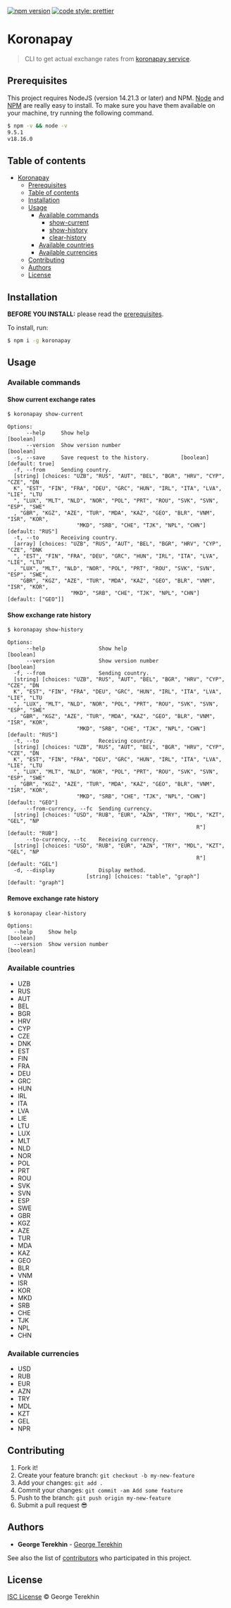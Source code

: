[![npm version](https://badge.fury.io/js/koronapay.svg)](https://badge.fury.io/js/koronapay)
[![code style: prettier](https://img.shields.io/badge/code_style-prettier-ff69b4.svg?style=flat-square)](https://github.com/prettier/prettier)

# Koronapay

> CLI to get actual exchange rates from [koronapay service](https://koronapay.com/transfers/online/).

## Prerequisites

This project requires NodeJS (version 14.21.3 or later) and NPM.
[Node](http://nodejs.org/) and [NPM](https://npmjs.org/) are really easy to install.
To make sure you have them available on your machine,
try running the following command.

```sh
$ npm -v && node -v
9.5.1
v18.16.0
```

## Table of contents

- [Koronapay](#koronapay)
    - [Prerequisites](#prerequisites)
    - [Table of contents](#table-of-contents)
    - [Installation](#installation)
    - [Usage](#usage)
        - [Available commands](#available-commands)
          - [show-current](#show-current-exchange-rates)
          - [show-history](#show-exchange-rate-history)
          - [clear-history](#remove-exchange-rate-history)
        - [Available countries](#available-countries)
        - [Available currencies](#available-currencies)
    - [Contributing](#contributing)
    - [Authors](#authors)
    - [License](#license)

## Installation

**BEFORE YOU INSTALL:** please read the [prerequisites](#prerequisites).

To install, run:

```sh
$ npm i -g koronapay
```

## Usage

### Available commands

#### Show current exchange rates

```sh
$ koronapay show-current
```

```
Options:
      --help     Show help                                             [boolean]
      --version  Show version number                                   [boolean]
  -s, --save     Save request to the history.          [boolean] [default: true]
  -f, --from     Sending country.
  [string] [choices: "UZB", "RUS", "AUT", "BEL", "BGR", "HRV", "CYP", "CZE", "DN
  K", "EST", "FIN", "FRA", "DEU", "GRC", "HUN", "IRL", "ITA", "LVA", "LIE", "LTU
  ", "LUX", "MLT", "NLD", "NOR", "POL", "PRT", "ROU", "SVK", "SVN", "ESP", "SWE"
  , "GBR", "KGZ", "AZE", "TUR", "MDA", "KAZ", "GEO", "BLR", "VNM", "ISR", "KOR",
                      "MKD", "SRB", "CHE", "TJK", "NPL", "CHN"] [default: "RUS"]
  -t, --to       Receiving country.
  [array] [choices: "UZB", "RUS", "AUT", "BEL", "BGR", "HRV", "CYP", "CZE", "DNK
  ", "EST", "FIN", "FRA", "DEU", "GRC", "HUN", "IRL", "ITA", "LVA", "LIE", "LTU"
  , "LUX", "MLT", "NLD", "NOR", "POL", "PRT", "ROU", "SVK", "SVN", "ESP", "SWE",
    "GBR", "KGZ", "AZE", "TUR", "MDA", "KAZ", "GEO", "BLR", "VNM", "ISR", "KOR",
                    "MKD", "SRB", "CHE", "TJK", "NPL", "CHN"] [default: ["GEO"]]
```

#### Show exchange rate history

```sh
$ koronapay show-history
```

```
Options:
      --help                 Show help                                 [boolean]
      --version              Show version number                       [boolean]
  -f, --from                 Sending country.
  [string] [choices: "UZB", "RUS", "AUT", "BEL", "BGR", "HRV", "CYP", "CZE", "DN
  K", "EST", "FIN", "FRA", "DEU", "GRC", "HUN", "IRL", "ITA", "LVA", "LIE", "LTU
  ", "LUX", "MLT", "NLD", "NOR", "POL", "PRT", "ROU", "SVK", "SVN", "ESP", "SWE"
  , "GBR", "KGZ", "AZE", "TUR", "MDA", "KAZ", "GEO", "BLR", "VNM", "ISR", "KOR",
                      "MKD", "SRB", "CHE", "TJK", "NPL", "CHN"] [default: "RUS"]
  -t, --to                   Receiving country.
  [string] [choices: "UZB", "RUS", "AUT", "BEL", "BGR", "HRV", "CYP", "CZE", "DN
  K", "EST", "FIN", "FRA", "DEU", "GRC", "HUN", "IRL", "ITA", "LVA", "LIE", "LTU
  ", "LUX", "MLT", "NLD", "NOR", "POL", "PRT", "ROU", "SVK", "SVN", "ESP", "SWE"
  , "GBR", "KGZ", "AZE", "TUR", "MDA", "KAZ", "GEO", "BLR", "VNM", "ISR", "KOR",
                      "MKD", "SRB", "CHE", "TJK", "NPL", "CHN"] [default: "GEO"]
      --from-currency, --fc  Sending currency.
  [string] [choices: "USD", "RUB", "EUR", "AZN", "TRY", "MDL", "KZT", "GEL", "NP
                                                            R"] [default: "RUB"]
      --to-currency, --tc    Receiving currency.
  [string] [choices: "USD", "RUB", "EUR", "AZN", "TRY", "MDL", "KZT", "GEL", "NP
                                                            R"] [default: "GEL"]
  -d, --display              Display method.
                         [string] [choices: "table", "graph"] [default: "graph"]
```

#### Remove exchange rate history

```sh
$ koronapay clear-history
```

```
Options:
  --help     Show help                                                 [boolean]
  --version  Show version number                                       [boolean]
```

### Available countries

- UZB
- RUS
- AUT
- BEL
- BGR
- HRV
- CYP
- CZE
- DNK
- EST
- FIN
- FRA
- DEU
- GRC
- HUN
- IRL
- ITA
- LVA
- LIE
- LTU
- LUX
- MLT
- NLD
- NOR
- POL
- PRT
- ROU
- SVK
- SVN
- ESP
- SWE
- GBR
- KGZ
- AZE
- TUR
- MDA
- KAZ
- GEO
- BLR
- VNM
- ISR
- KOR
- MKD
- SRB
- CHE
- TJK
- NPL
- CHN

### Available currencies

- USD
- RUB
- EUR
- AZN
- TRY
- MDL
- KZT
- GEL
- NPR

## Contributing

1.  Fork it!
2.  Create your feature branch: `git checkout -b my-new-feature`
3.  Add your changes: `git add .`
4.  Commit your changes: `git commit -am Add some feature`
5.  Push to the branch: `git push origin my-new-feature`
6.  Submit a pull request :sunglasses:

## Authors

* **George Terekhin** - [George Terekhin](https://github.com/terekhin-g)

See also the list of [contributors](https://github.com/terekhin-g/koronapay/graphs/contributors) who participated in this project.

## License

[ISC License](https://github.com/terekhin-g/koronapay/blob/main/LICENSE.md) © George Terekhin

